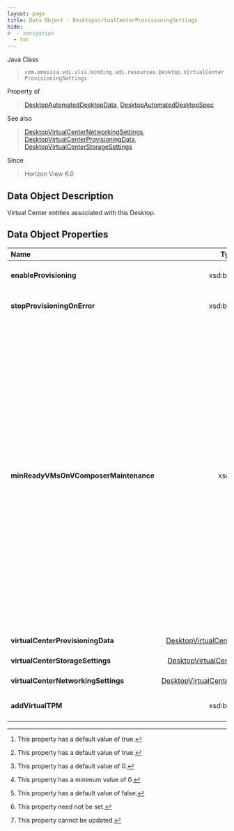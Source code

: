 ```yaml
---
layout: page
title: Data Object - DesktopVirtualCenterProvisioningSettings
hide:
#  - navigation
  - toc
---
```






Java Class
> `com.omnissa.vdi.vlsi.binding.vdi.resources.Desktop.VirtualCenterProvisioningSettings`

Property of
> [DesktopAutomatedDesktopData](vdi.resources.Desktop.AutomatedDesktopData.md#field_detail), [DesktopAutomatedDesktopSpec](vdi.resources.Desktop.AutomatedDesktopSpec.md#field_detail)

See also
> [DesktopVirtualCenterNetworkingSettings](vdi.resources.Desktop.VirtualCenterNetworkingSettings.md), [DesktopVirtualCenterProvisioningData](vdi.resources.Desktop.VirtualCenterProvisioningData.md), [DesktopVirtualCenterStorageSettings](vdi.resources.Desktop.VirtualCenterStorageSettings.md)

Since
> Horizon View 6.0


## Data Object Description

Virtual Center entities associated with this Desktop.

## Data Object Properties

 Name | Type | Description
:---|:---:|:---
**enableProvisioning**|  xsd:boolean|  Whether to enable provisioning immediately. [^6]
**stopProvisioningOnError**|  xsd:boolean|  Whether provisioning on all VMs stops on error. [^6]
**minReadyVMsOnVComposerMaintenance**|  xsd:int|  Minimum number of ready (provisioned) machines during View Composer maintenance operations. Use this setting to perform machine maintenance operations in a rolling fashion. Increasing this count may decrease the concurrency for View Composer operations for the machine desktop. This is applicable only in the case of linked-clone Automated Desktops. <br>If the naming method is PATTERN, this value must be less than [minNumberOfMachines](vdi.resources.Desktop.PatternNamingSettings.md#minNumberOfMachines). If the naming method is SPECIFIED and this is a create, this value must be less than the number of specified names. If the naming method is SPECIFIED and this value is updated, it must be less than the total number of existing machines in the desktop. The above checks are not done if this value is 0. [^19] [^72]
**virtualCenterProvisioningData**| [DesktopVirtualCenterProvisioningData](vdi.resources.Desktop.VirtualCenterProvisioningData.md)|  Virtual center entities used for provisioning.
**virtualCenterStorageSettings**| [DesktopVirtualCenterStorageSettings](vdi.resources.Desktop.VirtualCenterStorageSettings.md)|  Virtual Center storage settings.
**virtualCenterNetworkingSettings**| [DesktopVirtualCenterNetworkingSettings](vdi.resources.Desktop.VirtualCenterNetworkingSettings.md)|  Virtual Center networking settings.
**addVirtualTPM**|  xsd:boolean|  Whether to add Virtual TPM device.  **_Since_** Horizon 7.6 [^5] [^1] [^2]


 


[^1]: This property need not be set.
[^2]: This property cannot be updated.
[^5]: This property has a default value of false.
[^6]: This property has a default value of true.
[^19]: This property has a default value of 0.
[^72]: This property has a minimum value of 0.